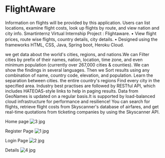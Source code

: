 # FlightAware

Information on flights will be provided by this application. Users can list locations, examine flight costs, look up flights by route, and view nation and city info.
Smartinternz Virtual Internship Project : Flightaware. • View ﬂight prices, route wise ﬂights, country details, city details. • Designed using the frameworks HTML, CSS, Java, Spring boot, Heroku Cloud.

we get data about the world's cities, regions, and nations.We can Filter cities by prefix of their names, nation, location, time zone, and even minimum population (currently over 267,000 cities & counties). We can show the findings in several languages. Then we Sort results using any combination of name, country code, elevation, and population. Learn the separation between cities. the entire country's regions Find every city in the specified area. Industry best practises are followed by RESTful API, which includes HATEOAS-style links to help in paging results. Data from GeoNames is updated on a regular basis.It is supported by load-balanced cloud infrastructure for performance and resilience! You can search for flights, retrieve flight costs from Skyscanner's database of airfares, and get real-time quotations from ticketing companies by using the Skyscanner API.

Home page
![3 jpg](https://user-images.githubusercontent.com/107304838/212678567-9aac9577-048b-474b-b020-984b8a468163.png)

Register Page
![1 jpg](https://user-images.githubusercontent.com/107304838/212678570-bb2a6967-0c9e-48ba-a2d5-733d974472b0.png)

Login Page 
![2 jpg](https://user-images.githubusercontent.com/107304838/212678557-81a0c832-24d6-4148-be95-b02ac70f48d8.png)

Details
![4 jpg](https://user-images.githubusercontent.com/107304838/212680115-df2dc317-2c8c-44f7-99aa-b36f5966541d.png)
